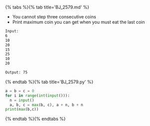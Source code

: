 {% tabs %}{% tab title='BJ_2579.md' %}

* You cannot step three consecutive coins
* Print maximum coin you can get when you must eat the last coin

```txt
Input:
6
10
20
15
25
10
20

Output: 75
```

{% endtab %}{% tab title='BJ_2579.py' %}

```py
a = b = c = 0
for i in range(int(input())):
  n = input()
  a, b, c = max(b, c), a + n, b + n
print(max(b,c))
```

{% endtab %}{% endtabs %}
